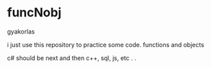 # funcNobj
gyakorlas

i just use this repository to practice some code.
functions and objects

c# should be next and then c++, sql, js, etc
. . 
